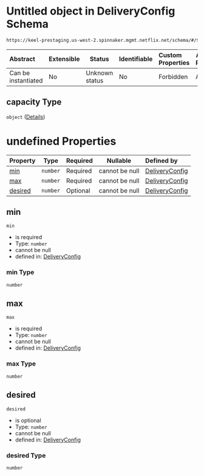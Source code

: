 # Untitled object in DeliveryConfig Schema

```txt
https://keel-prestaging.us-west-2.spinnaker.mgmt.netflix.net/schema/#/$defs/TitusClusterSpec/properties/capacity
```




| Abstract            | Extensible | Status         | Identifiable | Custom Properties | Additional Properties | Access Restrictions | Defined In                                                    |
| :------------------ | ---------- | -------------- | ------------ | :---------------- | --------------------- | ------------------- | ------------------------------------------------------------- |
| Can be instantiated | No         | Unknown status | No           | Forbidden         | Allowed               | none                | [keel.schema.json\*](keel.schema.json "open original schema") |

## capacity Type

`object` ([Details](keel-defs-capacity.md))

# undefined Properties

| Property            | Type     | Required | Nullable       | Defined by                                                                                                                                                                |
| :------------------ | -------- | -------- | -------------- | :------------------------------------------------------------------------------------------------------------------------------------------------------------------------ |
| [min](#min)         | `number` | Required | cannot be null | [DeliveryConfig](keel-defs-capacity-properties-min.md "https&#x3A;//keel-prestaging.us-west-2.spinnaker.mgmt.netflix.net/schema/#/$defs/Capacity/properties/min")         |
| [max](#max)         | `number` | Required | cannot be null | [DeliveryConfig](keel-defs-capacity-properties-max.md "https&#x3A;//keel-prestaging.us-west-2.spinnaker.mgmt.netflix.net/schema/#/$defs/Capacity/properties/max")         |
| [desired](#desired) | `number` | Optional | cannot be null | [DeliveryConfig](keel-defs-capacity-properties-desired.md "https&#x3A;//keel-prestaging.us-west-2.spinnaker.mgmt.netflix.net/schema/#/$defs/Capacity/properties/desired") |

## min




`min`

-   is required
-   Type: `number`
-   cannot be null
-   defined in: [DeliveryConfig](keel-defs-capacity-properties-min.md "https&#x3A;//keel-prestaging.us-west-2.spinnaker.mgmt.netflix.net/schema/#/$defs/Capacity/properties/min")

### min Type

`number`

## max




`max`

-   is required
-   Type: `number`
-   cannot be null
-   defined in: [DeliveryConfig](keel-defs-capacity-properties-max.md "https&#x3A;//keel-prestaging.us-west-2.spinnaker.mgmt.netflix.net/schema/#/$defs/Capacity/properties/max")

### max Type

`number`

## desired




`desired`

-   is optional
-   Type: `number`
-   cannot be null
-   defined in: [DeliveryConfig](keel-defs-capacity-properties-desired.md "https&#x3A;//keel-prestaging.us-west-2.spinnaker.mgmt.netflix.net/schema/#/$defs/Capacity/properties/desired")

### desired Type

`number`
